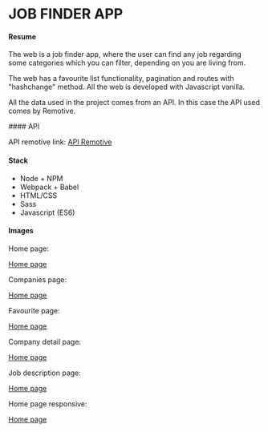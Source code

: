 # JOB FINDER APP

#### Resume

The web is a job finder app, where the user can find any job regarding some categories which you can filter, depending on you are living from.

The web has a favourite list functionality, pagination and routes with "hashchange" method. All the web is developed with Javascript vanilla.

All the data used in the project comes from an API. In this case the API used comes by Remotive.

#### API

API remotive link: [API Remotive](https://github.com/remotive-io/remote-jobs-api.)

#### Stack

-   Node + NPM
-   Webpack + Babel
-   HTML/CSS
-   Sass
-   Javascript (ES6)

#### Images

Home page:

[Home page](./src/app/assets/home_page.PNG)

Companies page:

[Home page](./src/app/assets/companies_pages.PNG)

Favourite page:

[Home page](./src/app/assets/jobs_fav_list.PNG)

Company detail page:

[Home page](./src/app/assets/company_detail_offer.PNG)

Job description page:

[Home page](./src/app/assets/description.PNG)

Home page responsive:

[Home page](./src/app/assets/home_page_responsive.PNG)
